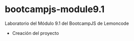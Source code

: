 # bootcampjs-module9.1

Laboratorio del Módulo 9.1 del BootcampJS de Lemoncode

- Creación del proyecto
